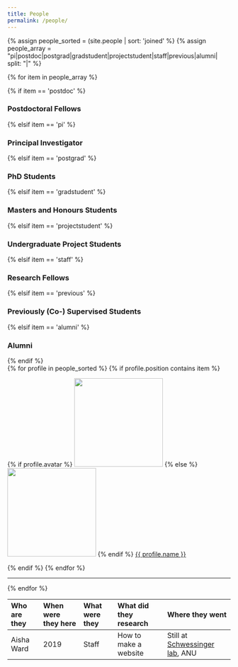 ```yaml
---
title: People
permalink: /people/
---
```



{% assign people_sorted = (site.people | sort: 'joined' %}
{% assign people_array = "pi|postdoc|postgrad|gradstudent|projectstudent|staff|previous|alumni| split: "|" %}

{% for item in people_array %}

<div class="pos_header">
{% if item == 'postdoc' %}
<h3>Postdoctoral Fellows</h3>
 {% elsif item == 'pi' %}
<h3>Principal Investigator</h3>
 {% elsif item == 'postgrad' %}
<h3>PhD Students</h3>
 {% elsif item == 'gradstudent' %}
<h3>Masters and Honours Students</h3>
 {% elsif item == 'projectstudent' %}
<h3>Undergraduate Project Students</h3>
 {% elsif item == 'staff' %}
<h3>Research Fellows</h3>
 {% elsif item == 'previous' %}
<h3>Previously (Co-) Supervised Students</h3>
 {% elsif item == 'alumni' %}
<h3>Alumni</h3>
{% endif %}
</div>

<div class="content list people">
  {% for profile in people_sorted %}
    {% if profile.position contains item %}
    <div class="list-item-people">
      <p class="list-post-title">
        {% if profile.avatar %}
        <a href="{{ site.baseurl }}{{ profile.url }}"><img width="200" src="{{site.baseurl}}/images/people/{{profile.avatar}}"></a>
        {% else %}
        <a href="{{ site.baseurl }}{{ profile.url }}"><img width="200" src="http://evansheline.com/wp-content/uploads/2011/02/facebook-Storm-Trooper.jpg"></a>
        {% endif %}
        <a class="name" href="{{ site.baseurl }}{{ profile.url }}">{{ profile.name }}</a>
      </p>
    </div>    
    {% endif %}
  {% endfor %}
</div>
<hr>
{% endfor %}


| Who are they | When were they here | What were they | What did they research | Where they went |
| :------------- |:-------------| :-----------| :-----------| :-----------|
| Aisha Ward | 2019 | Staff| How to make a website | Still at [Schwessinger lab](https://biology.anu.edu.au/research/groups/schwessinger-group-plants-fungi-evolution), ANU

